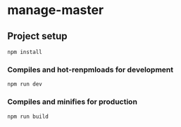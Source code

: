 # manage-master

## Project setup
```
npm install
```

### Compiles and hot-renpmloads for development
```
npm run dev
```

### Compiles and minifies for production
```
npm run build
```
